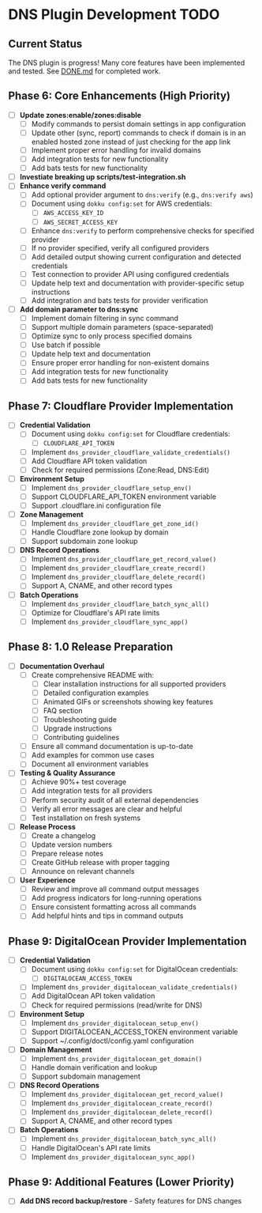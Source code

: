 # DNS Plugin Development TODO

## Current Status

The DNS plugin is progress! Many core features have been implemented and tested. See [DONE.md](./DONE.md) for completed work.

## Phase 6: Core Enhancements (High Priority)

- [ ] **Update zones:enable/zones:disable**
  - [ ] Modify commands to persist domain settings in app configuration
  - [ ] Update other (sync, report) commands to check if domain is in an enabled hosted zone instead of just checking for the app link
  - [ ] Implement proper error handling for invalid domains
  - [ ] Add integration tests for new functionality
  - [ ] Add bats tests for new functionality

- [ ] **Investiate breaking up scripts/test-integration.sh**
- [ ] **Enhance verify command**
  - [ ] Add optional provider argument to `dns:verify` (e.g., `dns:verify aws`)
  - [ ] Document using `dokku config:set` for AWS credentials:
    - [ ] `AWS_ACCESS_KEY_ID`
    - [ ] `AWS_SECRET_ACCESS_KEY`
  - [ ] Enhance `dns:verify` to perform comprehensive checks for specified provider
  - [ ] If no provider specified, verify all configured providers
  - [ ] Add detailed output showing current configuration and detected credentials
  - [ ] Test connection to provider API using configured credentials
  - [ ] Update help text and documentation with provider-specific setup instructions
  - [ ] Add integration and bats tests for provider verification

- [ ] **Add domain parameter to dns:sync**
  - [ ] Implement domain filtering in sync command
  - [ ] Support multiple domain parameters (space-separated)
  - [ ] Optimize sync to only process specified domains
  - [ ] Use batch if possible
  - [ ] Update help text and documentation
  - [ ] Ensure proper error handling for non-existent domains
  - [ ] Add integration tests for new functionality
  - [ ] Add bats tests for new functionality

## Phase 7: Cloudflare Provider Implementation

- [ ] **Credential Validation**
  - [ ] Document using `dokku config:set` for Cloudflare credentials:
    - [ ] `CLOUDFLARE_API_TOKEN`
  - [ ] Implement `dns_provider_cloudflare_validate_credentials()`
  - [ ] Add Cloudflare API token validation
  - [ ] Check for required permissions (Zone:Read, DNS:Edit)

- [ ] **Environment Setup**
  - [ ] Implement `dns_provider_cloudflare_setup_env()`
  - [ ] Support CLOUDFLARE_API_TOKEN environment variable
  - [ ] Support .cloudflare.ini configuration file

- [ ] **Zone Management**
  - [ ] Implement `dns_provider_cloudflare_get_zone_id()`
  - [ ] Handle Cloudflare zone lookup by domain
  - [ ] Support subdomain zone lookup

- [ ] **DNS Record Operations**
  - [ ] Implement `dns_provider_cloudflare_get_record_value()`
  - [ ] Implement `dns_provider_cloudflare_create_record()`
  - [ ] Implement `dns_provider_cloudflare_delete_record()`
  - [ ] Support A, CNAME, and other record types

- [ ] **Batch Operations**
  - [ ] Implement `dns_provider_cloudflare_batch_sync_all()`
  - [ ] Optimize for Cloudflare's API rate limits
  - [ ] Implement `dns_provider_cloudflare_sync_app()`

## Phase 8: 1.0 Release Preparation

- [ ] **Documentation Overhaul**
  - [ ] Create comprehensive README with:
    - [ ] Clear installation instructions for all supported providers
    - [ ] Detailed configuration examples
    - [ ] Animated GIFs or screenshots showing key features
    - [ ] FAQ section
    - [ ] Troubleshooting guide
    - [ ] Upgrade instructions
    - [ ] Contributing guidelines
  - [ ] Ensure all command documentation is up-to-date
  - [ ] Add examples for common use cases
  - [ ] Document all environment variables

- [ ] **Testing & Quality Assurance**
  - [ ] Achieve 90%+ test coverage
  - [ ] Add integration tests for all providers
  - [ ] Perform security audit of all external dependencies
  - [ ] Verify all error messages are clear and helpful
  - [ ] Test installation on fresh systems

- [ ] **Release Process**
  - [ ] Create a changelog
  - [ ] Update version numbers
  - [ ] Prepare release notes
  - [ ] Create GitHub release with proper tagging
  - [ ] Announce on relevant channels

- [ ] **User Experience**
  - [ ] Review and improve all command output messages
  - [ ] Add progress indicators for long-running operations
  - [ ] Ensure consistent formatting across all commands
  - [ ] Add helpful hints and tips in command outputs

## Phase 9: DigitalOcean Provider Implementation

- [ ] **Credential Validation**
  - [ ] Document using `dokku config:set` for DigitalOcean credentials:
    - [ ] `DIGITALOCEAN_ACCESS_TOKEN`
  - [ ] Implement `dns_provider_digitalocean_validate_credentials()`
  - [ ] Add DigitalOcean API token validation
  - [ ] Check for required permissions (read/write for DNS)

- [ ] **Environment Setup**
  - [ ] Implement `dns_provider_digitalocean_setup_env()`
  - [ ] Support DIGITALOCEAN_ACCESS_TOKEN environment variable
  - [ ] Support ~/.config/doctl/config.yaml configuration

- [ ] **Domain Management**
  - [ ] Implement `dns_provider_digitalocean_get_domain()`
  - [ ] Handle domain verification and lookup
  - [ ] Support subdomain management

- [ ] **DNS Record Operations**
  - [ ] Implement `dns_provider_digitalocean_get_record_value()`
  - [ ] Implement `dns_provider_digitalocean_create_record()`
  - [ ] Implement `dns_provider_digitalocean_delete_record()`
  - [ ] Support A, CNAME, and other record types

- [ ] **Batch Operations**
  - [ ] Implement `dns_provider_digitalocean_batch_sync_all()`
  - [ ] Handle DigitalOcean's API rate limits
  - [ ] Implement `dns_provider_digitalocean_sync_app()`

## Phase 9: Additional Features (Lower Priority)
- [ ] **Add DNS record backup/restore** - Safety features for DNS changes